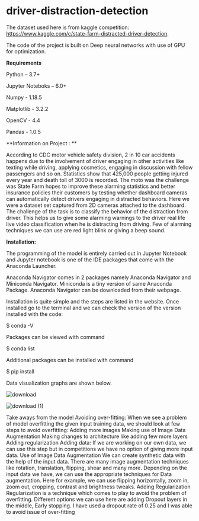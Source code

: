 # driver-distraction-detection

The dataset used here is from kaggle competition:  https://www.kaggle.com/c/state-farm-distracted-driver-detection. 

The code of the project is built on Deep neural networks with use of GPU for optimization. 

**Requirements**

Python – 3.7+

Jupyter Noteboks – 6.0+

Numpy - 1.18.5

Matplotlib - 3.2.2

OpenCV - 4.4

Pandas - 1.0.5

**Information on Project : **

According to CDC motor vehicle safety division, 2 in 10 car accidents happens due to the involvement of driver engaging in other activities like texting while driving, applying cosmetics, engaging in discussion with fellow passengers and so on. Statistics show that 425,000 people getting injured every year and death toll of 3000 is recorded. The moto was the challenge was State Farm hopes to improve these alarming statistics and better insurance policies their customers by testing whether dashboard cameras can automatically detect drivers engaging in distracted behaviors. Here we were a dataset set captured from 2D cameras attached to the dashboard. The challenge of the task is to classify the behavior of the distraction from driver. This helps us to give some alarming warnings to the driver real life live video classification when he is distracting from driving. Few of alarming techniques we can use are red light blink or giving a beep sound. 


**Installation:**

The programming of the model is entirely carried out in Jupyter Notebook and Jupyter notebook is one of the IDE packages that come with the Anaconda Launcher. 

Anaconda Navigator comes in 2 packages namely Anaconda Navigator and Miniconda Navigator. Miniconda is a tiny version of same Anaconda Package. Anaconda Navigator can be downloaded from their webpage. 

Installation is quite simple and the steps are listed in the website. Once installed go to the terminal and we can check the version of the version installed with the code:

$ conda  -V

Packages can be viewed with command 

$ conda list

Additional packages can be installed with command

$ pip install <package-name> 
 
Data visualization graphs are shown below.

![download](https://user-images.githubusercontent.com/55786239/100540602-8d01d200-323e-11eb-9b3a-0ca32355d805.png)


![download (1)](https://user-images.githubusercontent.com/55786239/100540619-a145cf00-323e-11eb-86f1-4c33b371cf48.png)



Take aways from the model
Avoiding over-fitting:
When we see a problem of model overfitting the given input training data, we should look at few steps to avoid overfitting:
Adding more images
Making use of Image Data Augmentation
Making changes to architecture like adding few more layers
Adding regularization
Adding data: If we are working on our own data, we can use this step but in competitions we have no option of giving more input data.
Use of Image Data Augmentation
We can create synthetic data with the help of the input data. There are many image augmentation techniques like rotation, translation, flipping, shear and many more. Depending on the input data we have, we can use the appropriate techniques for Data augmentation. Here for example, we can use flipping horizontally, zoom in, zoom out, cropping, contrast and brightness tweaks. 
Adding Regularization
Regularization is a technique which comes to play to avoid the problem of overfitting. Different options we can use here are adding Dropout layers in the middle, Early stopping. I have used a dropout rate of 0.25 and I was able to avoid issue of over-fitting

